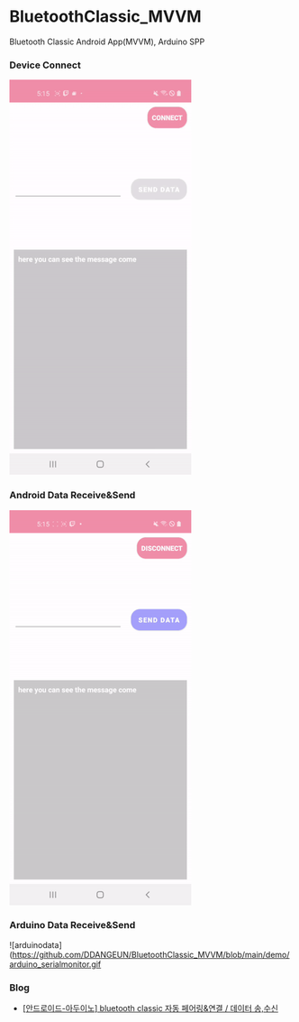 # BluetoothClassic_MVVM
Bluetooth Classic Android App(MVVM), Arduino SPP


### Device Connect
![connect](https://github.com/DDANGEUN/BluetoothClassic_MVVM/blob/main/demo/android_connect.gif)

### Android Data Receive&Send
![androiddata](https://github.com/DDANGEUN/BluetoothClassic_MVVM/blob/main/demo/android_recvsend.gif)

### Arduino Data Receive&Send
![arduinodata](https://github.com/DDANGEUN/BluetoothClassic_MVVM/blob/main/demo/arduino_serialmonitor.gif

### Blog
- [[안드로이드-아두이노] bluetooth classic 자동 페어링&연결 / 데이터 송,수신](https://ddangeun.tistory.com/102)

